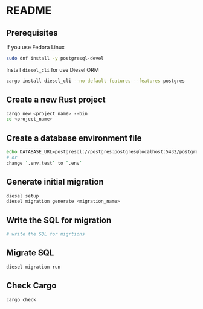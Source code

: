 # README
## Prerequisites

If you use Fedora Linux

```bash
sudo dnf install -y postgresql-devel
```

Install `diesel_cli` for use Diesel ORM

```bash
cargo install diesel_cli --no-default-features --features postgres
```

## Create a new Rust project

```bash
cargo new <project_name> --bin
cd <project_name>
```

## Create a database environment file

```bash
echo DATABASE_URL=postgresql://postgres:postgres@localhost:5432/postgres > .envrc
# or
change `.env.test` to `.env`
```

## Generate initial migration

```bash
diesel setup
diesel migration generate <migration_name>
```

## Write the SQL for migration

```bash
# write the SQL for migrtions
```

## Migrate SQL

```bash
diesel migration run
```

## Check Cargo

```bash
cargo check
```
